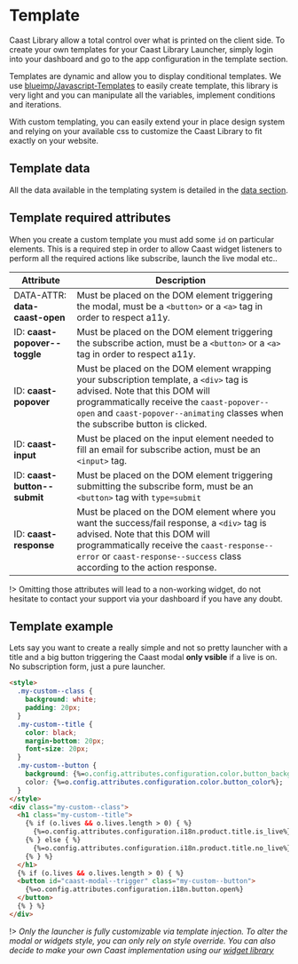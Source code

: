# Template

Caast Library allow a total control over what is printed on the client side. To create your own templates for your Caast Library Launcher, simply login into your dashboard and go to the app configuration in the template section.

Templates are dynamic and allow you to display conditional templates. We use [blueimp/Javascript-Templates](https://github.com/blueimp/JavaScript-Templates) to easily create template, this library is very light and you can manipulate all the variables, implement conditions and iterations.

With custom templating, you can easily extend your in place design system and relying on your available css to customize the Caast Library to fit exactly on your website.

## Template data

All the data available in the templating system is detailed in the [data section](library/data.md).

## Template required attributes

When you create a custom template you must add some `id` on particular elements. This is a required step in order to allow Caast widget listeners to perform all the required actions like subscribe, launch the live modal etc..

| Attribute                      | Description                                                                                                                                                                                                                                              |
| ------------------------------ | -------------------------------------------------------------------------------------------------------------------------------------------------------------------------------------------------------------------------------------------------------- |
| DATA-ATTR: **data-caast-open** | Must be placed on the DOM element triggering the modal, must be a `<button>` or a `<a>` tag in order to respect a11y.                                                                                                                                    |
| ID: **caast-popover--toggle**  | Must be placed on the DOM element triggering the subscribe action, must be a `<button>` or a `<a>` tag in order to respect a11y.                                                                                                                         |
| ID: **caast-popover**          | Must be placed on the DOM element wrapping your subscription template, a `<div>` tag is advised. Note that this DOM will programmatically receive the `caast-popover--open` and `caast-popover--animating` classes when the subscribe button is clicked. |
| ID: **caast-input**            | Must be placed on the input element needed to fill an email for subscribe action, must be an `<input>` tag.                                                                                                                                              |
| ID: **caast-button--submit**   | Must be placed on the DOM element triggering submitting the subscribe form, must be an `<button>` tag with `type=submit`                                                                                                                                 |
| ID: **caast-response**         | Must be placed on the DOM element where you want the success/fail response, a `<div>` tag is advised. Note that this DOM will programmatically receive the `caast-response--error` or `caast-response--success` class according to the action response.  |

!> Omitting those attributes will lead to a non-working widget, do not hesitate to contact your support via your dashboard if you have any doubt.

## Template example

Lets say you want to create a really simple and not so pretty launcher with a title and a big button triggering the Caast modal **only vsible** if a live is on. No subscription form, just a pure launcher.

<!-- prettier-ignore -->
```html
<style>
  .my-custom--class {
    background: white;
    padding: 20px;
  }
  .my-custom--title {
    color: black;
    margin-bottom: 20px;
    font-size: 20px;
  }
  .my-custom--button {
    background: {%=o.config.attributes.configuration.color.button_background%};
    color: {%=o.config.attributes.configuration.color.button_color%};
  }
</style>
<div class="my-custom--class">
  <h1 class="my-custom--title">
    {% if (o.lives && o.lives.length > 0) { %}
      {%=o.config.attributes.configuration.i18n.product.title.is_live%} 
    {% } else { %} 
      {%=o.config.attributes.configuration.i18n.product.title.no_live%} 
    {% } %}
  </h1>
  {% if (o.lives && o.lives.length > 0) { %}
  <button id="caast-modal--trigger" class="my-custom--button">
    {%=o.config.attributes.configuration.i18n.button.open%}
  </button>
  {% } %}
</div>
```

!> _Only the launcher is fully customizable via template injection. To alter the modal or widgets style, you can only rely on style override. You can also decide to make your own Caast implementation using our [widget library](widgets/README.md)_

